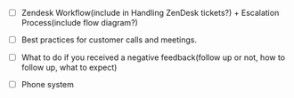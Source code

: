 * [ ] Zendesk Workflow\(include in Handling ZenDesk tickets?\) + Escalation Process\(include flow diagram?\)

* [ ] Best practices for customer calls and meetings.
* [ ] What to do if you received a negative feedback\(follow up or not, how to follow up, what to expect\)
* [ ] Phone system




